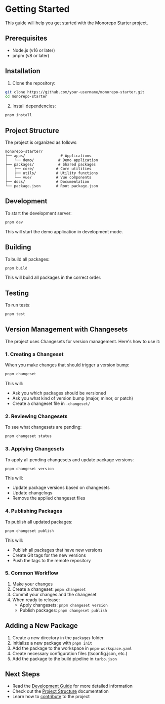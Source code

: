 # Getting Started

This guide will help you get started with the Monorepo Starter project.

## Prerequisites

- Node.js (v16 or later)
- pnpm (v8 or later)

## Installation

1. Clone the repository:

```bash
git clone https://github.com/your-username/monorepo-starter.git
cd monorepo-starter
```

2. Install dependencies:

```bash
pnpm install
```

## Project Structure

The project is organized as follows:

```
monorepo-starter/
├── apps/                # Applications
│   └── demo/           # Demo application
├── packages/           # Shared packages
│   ├── core/          # Core utilities
│   ├── utils/         # Utility functions
│   └── vue/           # Vue components
├── docs/              # Documentation
└── package.json       # Root package.json
```

## Development

To start the development server:

```bash
pnpm dev
```

This will start the demo application in development mode.

## Building

To build all packages:

```bash
pnpm build
```

This will build all packages in the correct order.

## Testing

To run tests:

```bash
pnpm test
```

## Version Management with Changesets

The project uses Changesets for version management. Here's how to use it:

### 1. Creating a Changeset

When you make changes that should trigger a version bump:

```bash
pnpm changeset
```

This will:
- Ask you which packages should be versioned
- Ask you what kind of version bump (major, minor, or patch)
- Create a changeset file in `.changeset/`

### 2. Reviewing Changesets

To see what changesets are pending:

```bash
pnpm changeset status
```

### 3. Applying Changesets

To apply all pending changesets and update package versions:

```bash
pnpm changeset version
```

This will:
- Update package versions based on changesets
- Update changelogs
- Remove the applied changeset files

### 4. Publishing Packages

To publish all updated packages:

```bash
pnpm changeset publish
```

This will:
- Publish all packages that have new versions
- Create Git tags for the new versions
- Push the tags to the remote repository

### 5. Common Workflow

1. Make your changes
2. Create a changeset: `pnpm changeset`
3. Commit your changes and the changeset
4. When ready to release:
   - Apply changesets: `pnpm changeset version`
   - Publish packages: `pnpm changeset publish`

## Adding a New Package

1. Create a new directory in the `packages` folder
2. Initialize a new package with `pnpm init`
3. Add the package to the workspace in `pnpm-workspace.yaml`
4. Create necessary configuration files (tsconfig.json, etc.)
5. Add the package to the build pipeline in `turbo.json`

## Next Steps

- Read the [Development Guide](./DEVELOPMENT.md) for more detailed information
- Check out the [Project Structure](./project-structure.md) documentation
- Learn how to [contribute](./CONTRIBUTING.md) to the project